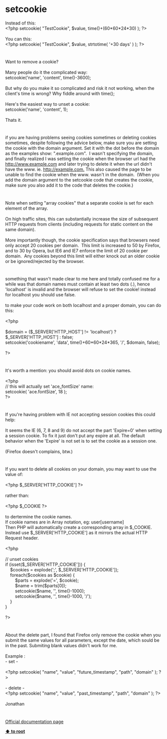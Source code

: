 # setcookie




<div class="phpcode"><span class="html">
Instead of this:
<br><span class="default">&lt;?php setcookie</span><span class="keyword">( </span><span class="string">&quot;TestCookie&quot;</span><span class="keyword">, </span><span class="default">$value</span><span class="keyword">, </span><span class="default">time</span><span class="keyword">()+(</span><span class="default">60</span><span class="keyword">*</span><span class="default">60</span><span class="keyword">*</span><span class="default">24</span><span class="keyword">*</span><span class="default">30</span><span class="keyword">) ); </span><span class="default">?&gt;
<br></span>
<br>You can this:
<br><span class="default">&lt;?php setcookie</span><span class="keyword">( </span><span class="string">&quot;TestCookie&quot;</span><span class="keyword">, </span><span class="default">$value</span><span class="keyword">, </span><span class="default">strtotime</span><span class="keyword">( </span><span class="string">&apos;+30 days&apos; </span><span class="keyword">) ); </span><span class="default">?&gt;</span>
</span>
</div>
  

#


<div class="phpcode"><span class="html">
Want to remove a cookie?<br><br>Many people do it the complicated way:<br>setcookie(&apos;name&apos;, &apos;content&apos;, time()-3600);<br><br>But why do you make it so complicated and risk it not working, when the client&apos;s time is wrong? Why fiddle around with time();<br><br>Here&apos;s the easiest way to unset a cookie:<br>setcookie(&apos;name&apos;, &apos;content&apos;, 1);<br><br>Thats it.</span>
</div>
  

#


<div class="phpcode"><span class="html">
if you are having problems seeing cookies sometimes or deleting cookies sometimes, despite following the advice below, make sure you are setting the cookie with the domain argument. Set it with the dot before the domain as the examples show: &quot;.example.com&quot;.&#xA0; I wasn&apos;t specifying the domain, and finally realized I was setting the cookie when the browser url had the <a href="http://www.example.com" rel="nofollow" target="_blank">http://www.example.com</a> and later trying to delete it when the url didn&apos;t have the www. ie. <a href="http://example.com." rel="nofollow" target="_blank">http://example.com.</a> This also caused the page to be unable to find the cookie when the www. wasn&apos;t in the domain.&#xA0; (When you add the domain argument to the setcookie code that creates the cookie, make sure you also add it to the code that deletes the cookie.)</span>
</div>
  

#


<div class="phpcode"><span class="html">
Note when setting &quot;array cookies&quot; that a separate cookie is set for each element of the array.<br><br>On high traffic sites, this can substantially increase the size of subsequent HTTP requests from clients (including requests for static content on the same domain).<br><br>More importantly though, the cookie specification says that browsers need only accept 20 cookies per domain.&#xA0; This limit is increased to 50 by Firefox, and to 30 by Opera, but IE6 and IE7 enforce the limit of 20 cookie per domain.&#xA0; Any cookies beyond this limit will either knock out an older cookie or be ignored/rejected by the browser.</span>
</div>
  

#


<div class="phpcode"><span class="html">
something that wasn&apos;t made clear to me here and totally confused me for a while was that domain names must contain at least two dots (.), hence &apos;localhost&apos; is invalid and the browser will refuse to set the cookie! instead for localhost you should use false.<br><br>to make your code work on both localhost and a proper domain, you can do this:<br><br><span class="default">&lt;?php<br><br>$domain </span><span class="keyword">= (</span><span class="default">$_SERVER</span><span class="keyword">[</span><span class="string">&apos;HTTP_HOST&apos;</span><span class="keyword">] != </span><span class="string">&apos;localhost&apos;</span><span class="keyword">) ? </span><span class="default">$_SERVER</span><span class="keyword">[</span><span class="string">&apos;HTTP_HOST&apos;</span><span class="keyword">] : </span><span class="default">false</span><span class="keyword">;<br></span><span class="default">setcookie</span><span class="keyword">(</span><span class="string">&apos;cookiename&apos;</span><span class="keyword">, </span><span class="string">&apos;data&apos;</span><span class="keyword">, </span><span class="default">time</span><span class="keyword">()+</span><span class="default">60</span><span class="keyword">*</span><span class="default">60</span><span class="keyword">*</span><span class="default">24</span><span class="keyword">*</span><span class="default">365</span><span class="keyword">, </span><span class="string">&apos;/&apos;</span><span class="keyword">, </span><span class="default">$domain</span><span class="keyword">, </span><span class="default">false</span><span class="keyword">);<br><br></span><span class="default">?&gt;</span>
</span>
</div>
  

#


<div class="phpcode"><span class="html">
It&apos;s worth a mention: you should avoid dots on cookie names.<br><br><span class="default">&lt;?php<br></span><span class="comment">// this will actually set &apos;ace_fontSize&apos; name:<br></span><span class="default">setcookie</span><span class="keyword">( </span><span class="string">&apos;ace.fontSize&apos;</span><span class="keyword">, </span><span class="default">18 </span><span class="keyword">);<br></span><span class="default">?&gt;</span>
</span>
</div>
  

#


<div class="phpcode"><span class="html">
If you&apos;re having problem with IE not accepting session cookies this could help:<br><br>It seems the IE (6, 7, 8 and 9) do not accept the part &apos;Expire=0&apos; when setting a session cookie. To fix it just don&apos;t put any expire at all. The default behavior when the &apos;Expire&apos; is not set is to set the cookie as a session one. <br><br>(Firefox doesn&apos;t complains, btw.)</span>
</div>
  

#


<div class="phpcode"><span class="html">
If you want to delete all cookies on your domain, you may want to use the value of:<br><br><span class="default">&lt;?php $_SERVER</span><span class="keyword">[</span><span class="string">&apos;HTTP_COOKIE&apos;</span><span class="keyword">] </span><span class="default">?&gt;<br></span><br>rather than:<br><br><span class="default">&lt;?php $_COOKIE ?&gt;<br></span><br>to dertermine the cookie names. <br>If cookie names are in Array notation, eg: user[username] <br>Then PHP will automatically create a corresponding array in $_COOKIE. Instead use $_SERVER[&apos;HTTP_COOKIE&apos;] as it mirrors the actual HTTP Request header. <br><br><span class="default">&lt;?php<br><br></span><span class="comment">// unset cookies<br></span><span class="keyword">if (isset(</span><span class="default">$_SERVER</span><span class="keyword">[</span><span class="string">&apos;HTTP_COOKIE&apos;</span><span class="keyword">])) {<br>&#xA0; &#xA0; </span><span class="default">$cookies </span><span class="keyword">= </span><span class="default">explode</span><span class="keyword">(</span><span class="string">&apos;;&apos;</span><span class="keyword">, </span><span class="default">$_SERVER</span><span class="keyword">[</span><span class="string">&apos;HTTP_COOKIE&apos;</span><span class="keyword">]);<br>&#xA0; &#xA0; foreach(</span><span class="default">$cookies </span><span class="keyword">as </span><span class="default">$cookie</span><span class="keyword">) {<br>&#xA0; &#xA0; &#xA0; &#xA0; </span><span class="default">$parts </span><span class="keyword">= </span><span class="default">explode</span><span class="keyword">(</span><span class="string">&apos;=&apos;</span><span class="keyword">, </span><span class="default">$cookie</span><span class="keyword">);<br>&#xA0; &#xA0; &#xA0; &#xA0; </span><span class="default">$name </span><span class="keyword">= </span><span class="default">trim</span><span class="keyword">(</span><span class="default">$parts</span><span class="keyword">[</span><span class="default">0</span><span class="keyword">]);<br>&#xA0; &#xA0; &#xA0; &#xA0; </span><span class="default">setcookie</span><span class="keyword">(</span><span class="default">$name</span><span class="keyword">, </span><span class="string">&apos;&apos;</span><span class="keyword">, </span><span class="default">time</span><span class="keyword">()-</span><span class="default">1000</span><span class="keyword">);<br>&#xA0; &#xA0; &#xA0; &#xA0; </span><span class="default">setcookie</span><span class="keyword">(</span><span class="default">$name</span><span class="keyword">, </span><span class="string">&apos;&apos;</span><span class="keyword">, </span><span class="default">time</span><span class="keyword">()-</span><span class="default">1000</span><span class="keyword">, </span><span class="string">&apos;/&apos;</span><span class="keyword">);<br>&#xA0; &#xA0; }<br>}<br><br></span><span class="default">?&gt;</span>
</span>
</div>
  

#


<div class="phpcode"><span class="html">
About the delete part, I found that Firefox only remove the cookie when you submit the same values for all parameters, except the date, which sould be in the past. Submiting blank values didn&apos;t work for me.
<br>
<br>Example :
<br>- set -
<br>
<br><span class="default">&lt;?php setcookie</span><span class="keyword">( </span><span class="string">&quot;name&quot;</span><span class="keyword">, </span><span class="string">&quot;value&quot;</span><span class="keyword">, </span><span class="string">&quot;future_timestamp&quot;</span><span class="keyword">, </span><span class="string">&quot;path&quot;</span><span class="keyword">, </span><span class="string">&quot;domain&quot; </span><span class="keyword">); </span><span class="default">?&gt;
<br></span>
<br>- delete -
<br><span class="default">&lt;?php setcookie</span><span class="keyword">( </span><span class="string">&quot;name&quot;</span><span class="keyword">, </span><span class="string">&quot;value&quot;</span><span class="keyword">, </span><span class="string">&quot;past_timestamp&quot;</span><span class="keyword">, </span><span class="string">&quot;path&quot;</span><span class="keyword">, </span><span class="string">&quot;domain&quot; </span><span class="keyword">); </span><span class="default">?&gt;
<br></span>
<br>Jonathan</span>
</div>
  

#

[Official documentation page](https://www.php.net/manual/en/function.setcookie.php)

**[⬆ to root](/)**